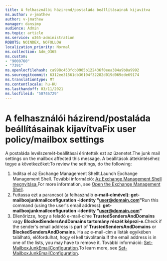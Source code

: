 ```yaml
---
title: A felhasználói házirend/postaláda beállításainak kijavítva
ms.author: v-jmathew
author: v-jmathew
manager: dansimp
audience: Admin
ms.topic: article
ms.service: o365-administration
ROBOTS: NOINDEX, NOFOLLOW
localization_priority: Normal
ms.collection: Adm_O365
ms.custom:
- "9000760"
- "7391"
ms.openlocfilehash: ca998c453fcb0905b122436f0eea384a9b8a9992
ms.sourcegitcommit: 6312ee31561db36104f32282d019d069ede69174
ms.translationtype: MT
ms.contentlocale: hu-HU
ms.lasthandoff: 03/11/2021
ms.locfileid: "50746729"
---
```

# <a name="fix-user-policymailbox-settings"></a><span data-ttu-id="0fa22-102">A felhasználói házirend/postaláda beállításainak kijavítva</span><span class="sxs-lookup"><span data-stu-id="0fa22-102">Fix user policy/mailbox settings</span></span>

<span data-ttu-id="0fa22-103">A postaláda levélszemét-beállításai érintették ezt az üzenetet.</span><span class="sxs-lookup"><span data-stu-id="0fa22-103">The junk mail settings on the mailbox affected this message.</span></span> <span data-ttu-id="0fa22-104">A beállítások áttekintéséhez tegye a következőket:</span><span class="sxs-lookup"><span data-stu-id="0fa22-104">To review the settings, do the following:</span></span>

1. <span data-ttu-id="0fa22-105">Indítsa el az Exchange Management Shellt.</span><span class="sxs-lookup"><span data-stu-id="0fa22-105">Launch Exchange Management Shell.</span></span> <span data-ttu-id="0fa22-106">További információ: [Az Exchange Management Shell megnyitása.](https://go.microsoft.com/fwlink/?linkid=2101432)</span><span class="sxs-lookup"><span data-stu-id="0fa22-106">For more information, see [Open the Exchange Management Shell](https://go.microsoft.com/fwlink/?linkid=2101432).</span></span>
2. <span data-ttu-id="0fa22-107">Futtassa ezt a parancsot (a felhasználó  **e-mail-címével): get-mailboxjunkmailconfiguration -identity "user@domain.com"**</span><span class="sxs-lookup"><span data-stu-id="0fa22-107">Run this command (using the user's email address):  **get-mailboxjunkmailconfiguration -identity "user@domain.com"**</span></span>
3. <span data-ttu-id="0fa22-108">Ellenőrizze, hogy a feladó e-mail-címe **TrustedSendersAndDomains** vagy **BlockedSendersAndDomains tartomány részét képezi-e.**</span><span class="sxs-lookup"><span data-stu-id="0fa22-108">Check if the sender's email address is part of **TrustedSendersAndDomains** or **BlockedSendersAndDomains**.</span></span> <span data-ttu-id="0fa22-109">Ha az e-mail-cím a listák egyikében található, előfordulhat, hogy el kell távolítania.</span><span class="sxs-lookup"><span data-stu-id="0fa22-109">If the email address is in one of the lists, you may have to remove it.</span></span> <span data-ttu-id="0fa22-110">További információ: [Set-MailboxJunkEmailConfiguration](https://go.microsoft.com/fwlink/?linkid=2101047).</span><span class="sxs-lookup"><span data-stu-id="0fa22-110">To learn more, see [Set-MailboxJunkEmailConfiguration](https://go.microsoft.com/fwlink/?linkid=2101047).</span></span>
